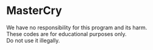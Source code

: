 # MasterCry
We have no responsibility for this program and its harm.<br>
These codes are for educational purposes only.<br>
Do not use it illegally.<br>
